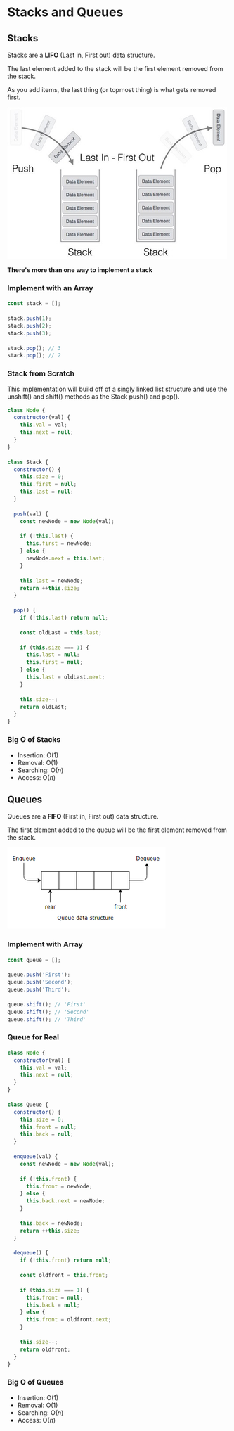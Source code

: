 # Stacks and Queues

## Stacks

Stacks are a **LIFO** (Last in, First out) data structure.

The last element added to the stack will be the first element removed from the stack.

As you add items, the last thing (or topmost thing) is what gets removed first.

![Stack](./img/Stack.jpg 'Stack')

**There's more than one way to implement a stack**

### Implement with an Array

```js
const stack = [];

stack.push(1);
stack.push(2);
stack.push(3);

stack.pop(); // 3
stack.pop(); // 2
```

### Stack from Scratch

This implementation will build off of a singly linked list structure and use the unshift() and shift() methods as the Stack push() and pop().

```js
class Node {
  constructor(val) {
    this.val = val;
    this.next = null;
  }
}

class Stack {
  constructor() {
    this.size = 0;
    this.first = null;
    this.last = null;
  }

  push(val) {
    const newNode = new Node(val);

    if (!this.last) {
      this.first = newNode;
    } else {
      newNode.next = this.last;
    }

    this.last = newNode;
    return ++this.size;
  }

  pop() {
    if (!this.last) return null;

    const oldLast = this.last;

    if (this.size === 1) {
      this.last = null;
      this.first = null;
    } else {
      this.last = oldLast.next;
    }

    this.size--;
    return oldLast;
  }
}
```

### Big O of Stacks

- Insertion: O(1)
- Removal: O(1)
- Searching: O(_n_)
- Access: O(_n_)

## Queues

Queues are a **FIFO** (First in, First out) data structure.

The first element added to the queue will be the first element removed from the stack.

![Queue](./img/Queue.png 'Queue')

### Implement with Array

```js
const queue = [];

queue.push('First');
queue.push('Second');
queue.push('Third');

queue.shift(); // 'First'
queue.shift(); // 'Second'
queue.shift(); // 'Third'
```

### Queue for Real

```js
class Node {
  constructor(val) {
    this.val = val;
    this.next = null;
  }
}

class Queue {
  constructor() {
    this.size = 0;
    this.front = null;
    this.back = null;
  }

  enqueue(val) {
    const newNode = new Node(val);

    if (!this.front) {
      this.front = newNode;
    } else {
      this.back.next = newNode;
    }

    this.back = newNode;
    return ++this.size;
  }

  dequeue() {
    if (!this.front) return null;

    const oldfront = this.front;

    if (this.size === 1) {
      this.front = null;
      this.back = null;
    } else {
      this.front = oldfront.next;
    }

    this.size--;
    return oldfront;
  }
}
```

### Big O of Queues

- Insertion: O(1)
- Removal: O(1)
- Searching: O(_n_)
- Access: O(_n_)
